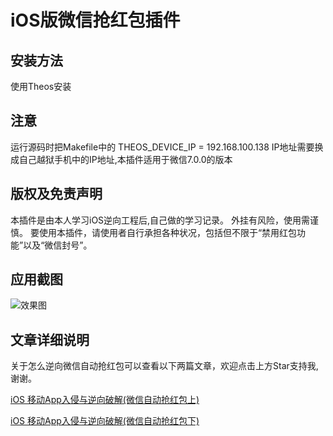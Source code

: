 # iOS版微信抢红包插件

## 安装方法
使用Theos安装

## 注意
运行源码时把Makefile中的 THEOS_DEVICE_IP = 192.168.100.138 IP地址需要换成自己越狱手机中的IP地址,本插件适用于微信7.0.0的版本

## 版权及免责声明
本插件是由本人学习iOS逆向工程后,自己做的学习记录。
外挂有风险，使用需谨慎。
要使用本插件，请使用者自行承担各种状况，包括但不限于“禁用红包功能”以及“微信封号”。

## 应用截图

![效果图](https://img-blog.csdnimg.cn/20190624151123101.png?x-oss-process=image/watermark,type_ZmFuZ3poZW5naGVpdGk,shadow_10,text_aHR0cHM6Ly9ibG9nLmNzZG4ubmV0L3hoenRoNzA5MTE=,size_16,color_FFFFFF,t_70)

## 文章详细说明
关于怎么逆向微信自动抢红包可以查看以下两篇文章，欢迎点击上方Star支持我,谢谢。

[iOS 移动App入侵与逆向破解(微信自动抢红包上)](https://blog.csdn.net/xhzth70911/article/details/92839863)

[iOS 移动App入侵与逆向破解(微信自动抢红包下)](https://blog.csdn.net/xhzth70911/article/details/93464924)
